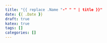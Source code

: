 ```yaml
---
title: "{{ replace .Name "-" " " | title }}"
date: {{ .Date }}
draft: true
katex: true
tags: []
categories: []
---
```


